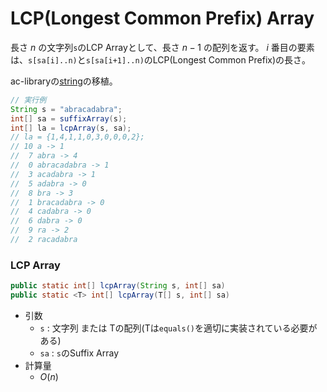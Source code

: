 # LCP(Longest Common Prefix) Array
長さ $n$ の文字列`s`のLCP Arrayとして、長さ $n-1$ の配列を返す。 $i$ 番目の要素は、`s[sa[i]..n)`と`s[sa[i+1]..n)`のLCP(Longest Common Prefix)の長さ。

ac-libraryの[string](https://github.com/atcoder/ac-library/blob/master/document_ja/string.md)の移植。

```java
// 実行例
String s = "abracadabra";
int[] sa = suffixArray(s);
int[] la = lcpArray(s, sa);
// la = {1,4,1,1,0,3,0,0,0,2};
// 10 a -> 1
//  7 abra -> 4
//  0 abracadabra -> 1
//  3 acadabra -> 1
//  5 adabra -> 0
//  8 bra -> 3
//  1 bracadabra -> 0
//  4 cadabra -> 0
//  6 dabra -> 0
//  9 ra -> 2
//  2 racadabra
```

### LCP Array
```java
public static int[] lcpArray(String s, int[] sa)
public static <T> int[] lcpArray(T[] s, int[] sa)
```
- 引数
  - `s` : 文字列 または Tの配列(Tは`equals()`を適切に実装されている必要がある)
  - `sa` : `s`のSuffix Array
- 計算量
  - $O(n)$
